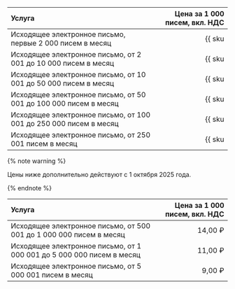 |                          Услуга                                   | Цена за 1 000 писем, вкл. НДС |
|:------------------------------------------------------------------|------------------------------:|
| Исходящее электронное письмо, первые 2 000 писем в месяц          | {{ sku|RUB|postbox.email.count.v1|string }}                 |
| Исходящее электронное письмо, от 2 001 до 10 000 писем в месяц    | {{ sku|RUB|postbox.email.count.v1|pricingRate.2|string }}   |
| Исходящее электронное письмо, от 10 001 до 50 000 писем в месяц   | {{ sku|RUB|postbox.email.count.v1|pricingRate.10|string }}  |
| Исходящее электронное письмо, от 50 001 до 100 000 писем в месяц  | {{ sku|RUB|postbox.email.count.v1|pricingRate.50|string }}  |
| Исходящее электронное письмо, от 100 001 до 250 000 писем в месяц | {{ sku|RUB|postbox.email.count.v1|pricingRate.100|string }} |
| Исходящее электронное письмо, от 250 001 писем в месяц            | {{ sku|RUB|postbox.email.count.v1|pricingRate.250|string }} |

{% note warning %}

Цены ниже дополнительно действуют с 1 октября 2025 года.

{% endnote %}

|                          Услуга                                       | Цена за 1 000 писем, вкл. НДС |
|:----------------------------------------------------------------------|------------------------------:|
| Исходящее электронное письмо, от 500 001 до 1 000 000 писем в месяц   | 14,00 ₽ |
| Исходящее электронное письмо, от 1 000 001 до 5 000 000 писем в месяц | 11,00 ₽ |
| Исходящее электронное письмо, от 5 000 001 писем в месяц              | 9,00 ₽  |
